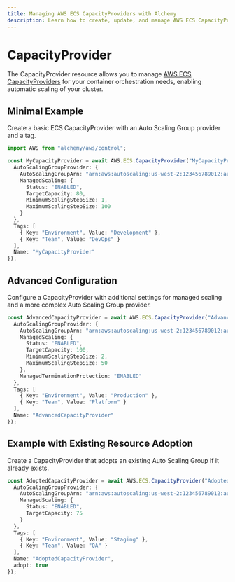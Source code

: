 ```yaml
---
title: Managing AWS ECS CapacityProviders with Alchemy
description: Learn how to create, update, and manage AWS ECS CapacityProviders using Alchemy Cloud Control.
---
```


# CapacityProvider

The CapacityProvider resource allows you to manage [AWS ECS CapacityProviders](https://docs.aws.amazon.com/ecs/latest/userguide/) for your container orchestration needs, enabling automatic scaling of your cluster.

## Minimal Example

Create a basic ECS CapacityProvider with an Auto Scaling Group provider and a tag.

```ts
import AWS from "alchemy/aws/control";

const MyCapacityProvider = await AWS.ECS.CapacityProvider("MyCapacityProvider", {
  AutoScalingGroupProvider: {
    AutoScalingGroupArn: "arn:aws:autoscaling:us-west-2:123456789012:autoScalingGroup:abcd1234-abcd-1234-abcd-1234567890ab:autoScalingGroupName/MyAutoScalingGroup",
    ManagedScaling: {
      Status: "ENABLED",
      TargetCapacity: 80,
      MinimumScalingStepSize: 1,
      MaximumScalingStepSize: 100
    }
  },
  Tags: [
    { Key: "Environment", Value: "Development" },
    { Key: "Team", Value: "DevOps" }
  ],
  Name: "MyCapacityProvider"
});
```

## Advanced Configuration

Configure a CapacityProvider with additional settings for managed scaling and a more complex Auto Scaling Group provider.

```ts
const AdvancedCapacityProvider = await AWS.ECS.CapacityProvider("AdvancedCapacityProvider", {
  AutoScalingGroupProvider: {
    AutoScalingGroupArn: "arn:aws:autoscaling:us-west-2:123456789012:autoScalingGroup:abcd1234-abcd-1234-abcd-1234567890ab:autoScalingGroupName/MyAdvancedAutoScalingGroup",
    ManagedScaling: {
      Status: "ENABLED",
      TargetCapacity: 100,
      MinimumScalingStepSize: 2,
      MaximumScalingStepSize: 50
    },
    ManagedTerminationProtection: "ENABLED"
  },
  Tags: [
    { Key: "Environment", Value: "Production" },
    { Key: "Team", Value: "Platform" }
  ],
  Name: "AdvancedCapacityProvider"
});
```

## Example with Existing Resource Adoption

Create a CapacityProvider that adopts an existing Auto Scaling Group if it already exists.

```ts
const AdoptedCapacityProvider = await AWS.ECS.CapacityProvider("AdoptedCapacityProvider", {
  AutoScalingGroupProvider: {
    AutoScalingGroupArn: "arn:aws:autoscaling:us-west-2:123456789012:autoScalingGroup:abcd1234-abcd-1234-abcd-1234567890ab:autoScalingGroupName/MyAdoptedAutoScalingGroup",
    ManagedScaling: {
      Status: "ENABLED",
      TargetCapacity: 75
    }
  },
  Tags: [
    { Key: "Environment", Value: "Staging" },
    { Key: "Team", Value: "QA" }
  ],
  Name: "AdoptedCapacityProvider",
  adopt: true
});
```